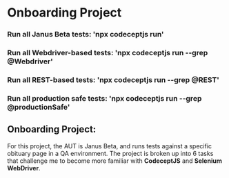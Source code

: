 # Onboarding Project

### Run all Janus Beta tests: 'npx codeceptjs run'
### Run all Webdriver-based tests: 'npx codeceptjs run --grep @Webdriver'
### Run all REST-based tests: 'npx codeceptjs run --grep @REST'
### Run all production safe tests: 'npx codeceptjs run --grep @productionSafe'

## Onboarding Project:
For this project, the AUT is Janus Beta, and runs tests against a specific obituary page in a QA environment. The project is broken up into 6 tasks that challenge me to become more familiar with **CodeceptJS** and **Selenium WebDriver**.
